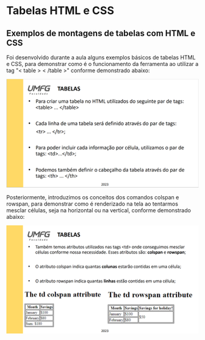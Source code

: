 # Tabelas HTML e CSS

## Exemplos de montagens de tabelas com HTML e CSS

  Foi desenvolvido durante a aula alguns exemplos básicos de tabelas HTML e CSS, para demonstrar como é o funcionamento da ferramenta ao utilizar a tag "< table > < /table >"
conforme demonstrado abaixo:

![tabelas-html-css](img/slide-tabelas-html-css.PNG)

  Posteriormente, introduzimos os conceitos dos comandos colspan e rowspan, para demonstrar como é renderizado na tela ao tentarmos mesclar células, seja na horizontal ou na vertical, conforme demonstrado abaixo:

![colspan-rowspan-html-css](img/slide-tabelas-colspan-rowspan-html-css.PNG)
